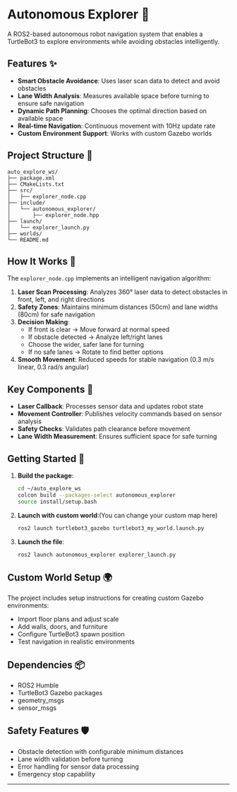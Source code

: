 # Autonomous Explorer 🤖

A ROS2-based autonomous robot navigation system that enables a TurtleBot3 to explore environments while avoiding obstacles intelligently.

## Features ✨

- **Smart Obstacle Avoidance**: Uses laser scan data to detect and avoid obstacles
- **Lane Width Analysis**: Measures available space before turning to ensure safe navigation
- **Dynamic Path Planning**: Chooses the optimal direction based on available space
- **Real-time Navigation**: Continuous movement with 10Hz update rate
- **Custom Environment Support**: Works with custom Gazebo worlds

## Project Structure 📁

```
auto_explore_ws/
├── package.xml
├── CMakeLists.txt
├── src/
│   ├── explorer_node.cpp
├── include/
│   └── autonomous_explorer/
│       ├── explorer_node.hpp
├── launch/
│   └── explorer_launch.py
├── worlds/
└── README.md
```

## How It Works 🧠

The `explorer_node.cpp` implements an intelligent navigation algorithm:

1. **Laser Scan Processing**: Analyzes 360° laser data to detect obstacles in front, left, and right directions
2. **Safety Zones**: Maintains minimum distances (50cm) and lane widths (80cm) for safe navigation
3. **Decision Making**: 
   - If front is clear → Move forward at normal speed
   - If obstacle detected → Analyze left/right lanes
   - Choose the wider, safer lane for turning
   - If no safe lanes → Rotate to find better options
4. **Smooth Movement**: Reduced speeds for stable navigation (0.3 m/s linear, 0.3 rad/s angular)

## Key Components 🔧

- **Laser Callback**: Processes sensor data and updates robot state
- **Movement Controller**: Publishes velocity commands based on sensor analysis
- **Safety Checks**: Validates path clearance before movement
- **Lane Width Measurement**: Ensures sufficient space for safe turning

## Getting Started 🚀

1. **Build the package**:
   ```bash
   cd ~/auto_explore_ws
   colcon build --packages-select autonomous_explorer
   source install/setup.bash
   ```

2. **Launch with custom world**:(You can change your custom map here)
   ```bash
   ros2 launch turtlebot3_gazebo turtlebot3_my_world.launch.py
   ```

3. **Launch the file**:
   ```bash
   ros2 launch autonomous_explorer explorer_launch.py
   ```

## Custom World Setup 🌍

The project includes setup instructions for creating custom Gazebo environments:
- Import floor plans and adjust scale
- Add walls, doors, and furniture
- Configure TurtleBot3 spawn position
- Test navigation in realistic environments

## Dependencies 📦

- ROS2 Humble
- TurtleBot3 Gazebo packages
- geometry_msgs
- sensor_msgs

## Safety Features 🛡️

- Obstacle detection with configurable minimum distances
- Lane width validation before turning
- Error handling for sensor data processing
- Emergency stop capability

---
